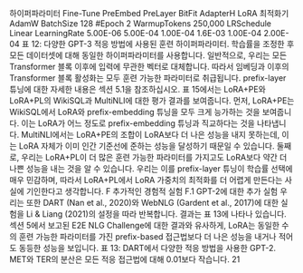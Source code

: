 하이퍼파라미터 Fine-Tune PreEmbed PreLayer BitFit AdapterH LoRA
최적화기 AdamW
BatchSize 128
#Epoch 2
WarmupTokens 250,000
LRSchedule Linear
LearningRate 5.00E-06 5.00E-04 1.00E-04 1.6E-03 1.00E-04 2.00E-04
표 12: 다양한 GPT-3 적응 방법에 사용된 훈련 하이퍼파라미터. 학습률을 조정한 후 모든 데이터셋에 대해 동일한 하이퍼파라미터를 사용합니다.
일반적으로, 우리는 모든 Transformer 블록 이후에 입력에 무관한 벡터로 대체합니다. 따라서 임베딩과 이후의 Transformer 블록 활성화는 모두 훈련 가능한 파라미터로 취급됩니다. prefix-layer 튜닝에 대한 자세한 내용은 섹션 5.1을 참조하십시오.
표 15에서는 LoRA+PE와 LoRA+PL의 WikiSQL과 MultiNLI에 대한 평가 결과를 보여줍니다.
먼저, LoRA+PE는 WikiSQL에서 LoRA와 prefix-embedding 튜닝을 모두 크게 능가하는 것을 보여줍니다. 이는 LoRA가 어느 정도로 prefix-embedding 튜닝과 직교하다는 것을 나타냅니다. MultiNLI에서는 LoRA+PE의 조합이 LoRA보다 더 나은 성능을 내지 못하는데, 이는 LoRA 자체가 이미 인간 기준선에 준하는 성능을 달성하기 때문일 수 있습니다. 둘째로, 우리는 LoRA+PL이 더 많은 훈련 가능한 파라미터를 가지고도 LoRA보다 약간 더 나쁜 성능을 내는 것을 알 수 있습니다. 우리는 이를 prefix-layer 튜닝이 학습률 선택에 매우 민감하며, 따라서 LoRA+PL에서 LoRA 가중치의 최적화를 더 어렵게 만든다는 사실에 기인한다고 생각합니다.
F 추가적인 경험적 실험
F.1 GPT-2에 대한 추가 실험
우리는 또한 DART (Nan et al., 2020)와 WebNLG (Gardent et al., 2017)에 대한 실험을 Li & Liang (2021)의 설정을 따라 반복합니다. 결과는 표 13에 나타나 있습니다. 섹션 5에서 보고된 E2E NLG Challenge에 대한 결과와 유사하게, LoRA는 동일한 수의 훈련 가능한 파라미터를 가진 prefix-based 접근법보다 더 나은 성능을 내거나 적어도 동등한 성능을 보입니다.
표 13: DART에서 다양한 적응 방법을 사용한 GPT-2. MET와 TER의 분산은 모든 적응 접근법에 대해 0.01보다 작습니다.
21